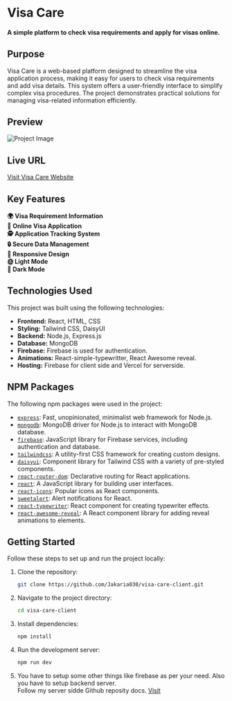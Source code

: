 # Visa Care 
#### A simple platform to check visa requirements and apply for visas online.

## Purpose
Visa Care is a web-based platform designed to streamline the visa application process, making it easy for users to check visa requirements and add visa details. This system offers a user-friendly interface to simplify complex visa procedures. The project demonstrates practical solutions for managing visa-related information efficiently.

## Preview
![Project Image](public/visa-care.png)

## Live URL
[Visit Visa Care Website](https://visa-care.web.app/)

## Key Features
**🌍 Visa Requirement Information** <br>
**📝 Online Visa Application** <br>
**🕵️ Application Tracking System** <br>
**🔒 Secure Data Management** <br>
**📱 Responsive Design** <br>
**🌞 Light Mode** <br>
**🌙 Dark Mode** <br>


## Technologies Used
This project was built using the following technologies:
- **Frontend:** React, HTML, CSS
- **Styling:** Tailwind CSS, DaisyUI
- **Backend:** Node.js, Express.js
- **Database:** MongoDB
- **Firebase:** Firebase is used for authentication.
- **Animations:** React-simple-typewritter, React Awesome reveal.
- **Hosting:** Firebase for client side and Vercel for serverside.
  

## **NPM Packages**  
The following npm packages were used in the project:

- [`express`](https://www.npmjs.com/package/express): Fast, unopinionated, minimalist web framework for Node.js.
- [`mongodb`](https://www.npmjs.com/package/mongodb): MongoDB driver for Node.js to interact with MongoDB database.
- [`firebase`](https://www.npmjs.com/package/firebase): JavaScript library for Firebase services, including authentication and database.
- [`tailwindcss`](https://www.npmjs.com/package/tailwindcss): A utility-first CSS framework for creating custom designs.
- [`daisyui`](https://www.npmjs.com/package/daisyui): Component library for Tailwind CSS with a variety of pre-styled components.
- [`react-router-dom`](https://www.npmjs.com/package/react-router-dom): Declarative routing for React applications.
- [`react`](https://www.npmjs.com/package/react): A JavaScript library for building user interfaces.
- [`react-icons`](https://www.npmjs.com/package/react-icons): Popular icons as React components.
- [`sweetalert`](https://www.npmjs.com/package/sweetalert): Alert notifications for React.
- [`react-typewriter`](https://www.npmjs.com/package/react-typewriter): React component for creating typewriter effects.
- [`react-awesome-reveal`](https://www.npmjs.com/package/react-awesome-reveal): A React component library for adding reveal animations to elements.



## Getting Started
Follow these steps to set up and run the project locally:

1. Clone the repository:
   ```bash
   git clone https://github.com/Jakaria030/visa-care-client.git
   ```
2. Navigate to the project directory:
   ```bash
   cd visa-care-client
   ```
3. Install dependencies:
   ```bash
   npm install
   ```
4. Run the development server:
   ```bash
   npm run dev
   ```
5. You have to setup some other things like firebase as per your need. Also you have to setup backend server. <br>
   Follow my server sidde Github reposity docs.
[Visit](https://github.com/Jakaria030/visa-care-server)
